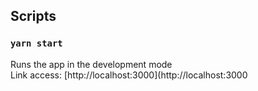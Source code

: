 ## Scripts

### `yarn start`

Runs the app in the development mode<br />
Link access: [http://localhost:3000](http://localhost:3000